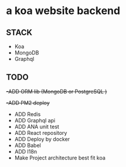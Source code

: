 # a koa website backend 

## STACK
- Koa 
- MongoDB
- Graphql 

## TODO 
~~-ADD ORM lib (MongoDB or PostgreSQL )~~

~~-ADD PM2 deploy~~
- ADD Redis 
- ADD Graphql api 
- ADD ANA unit test 
- ADD React repository 
- ADD Deploy by docker
- ADD Babel 
- ADD I18n
- Make Project architecture best fit koa  
